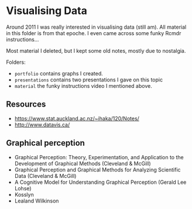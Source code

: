 # Visualising Data

Around 2011 I was really interested in visualising data (still am). All material in this folder is from that epoche. I even came across some funky Rcmdr instructions... 

Most material I deleted, but I kept some old notes, mostly due to nostalgia.

Folders:
- `portfolio` contains graphs I created. 
- `presentations` contains two presentations I gave on this topic
- `material` the funky instructions video I mentioned above.

## Resources

- https://www.stat.auckland.ac.nz/~ihaka/120/Notes/
- http://www.datavis.ca/

## Graphical perception
- Graphical Perception: Theory, Experimentation, and Application to the Development of Graphical Methods (Cleveland & McGill)
- Graphical Perception and Graphical Methods for Analyzing Scientific Data (Cleveland & McGill)
- A Cognitive Model for Understanding Graphical Perception (Gerald Lee Lohse)
- Kosslyn
- Lealand Wilkinson
